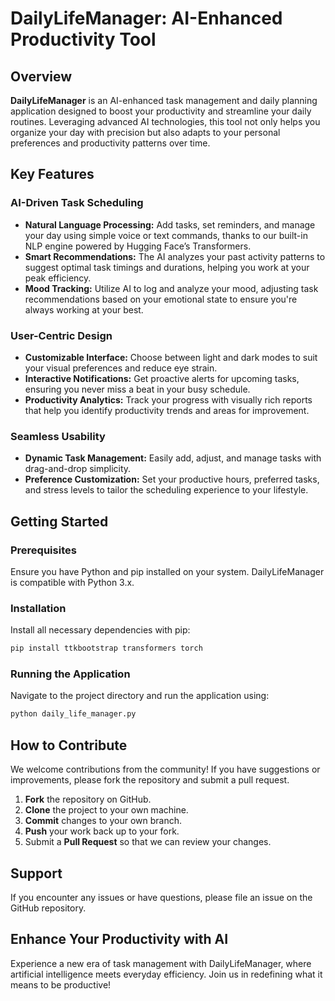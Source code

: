 # DailyLifeManager: AI-Enhanced Productivity Tool

## Overview
**DailyLifeManager** is an AI-enhanced task management and daily planning application designed to boost your productivity and streamline your daily routines. Leveraging advanced AI technologies, this tool not only helps you organize your day with precision but also adapts to your personal preferences and productivity patterns over time.

## Key Features

### AI-Driven Task Scheduling
- **Natural Language Processing:** Add tasks, set reminders, and manage your day using simple voice or text commands, thanks to our built-in NLP engine powered by Hugging Face’s Transformers.
- **Smart Recommendations:** The AI analyzes your past activity patterns to suggest optimal task timings and durations, helping you work at your peak efficiency.
- **Mood Tracking:** Utilize AI to log and analyze your mood, adjusting task recommendations based on your emotional state to ensure you're always working at your best.

### User-Centric Design
- **Customizable Interface:** Choose between light and dark modes to suit your visual preferences and reduce eye strain.
- **Interactive Notifications:** Get proactive alerts for upcoming tasks, ensuring you never miss a beat in your busy schedule.
- **Productivity Analytics:** Track your progress with visually rich reports that help you identify productivity trends and areas for improvement.

### Seamless Usability
- **Dynamic Task Management:** Easily add, adjust, and manage tasks with drag-and-drop simplicity.
- **Preference Customization:** Set your productive hours, preferred tasks, and stress levels to tailor the scheduling experience to your lifestyle.

## Getting Started

### Prerequisites
Ensure you have Python and pip installed on your system. DailyLifeManager is compatible with Python 3.x.

### Installation

Install all necessary dependencies with pip:

```bash
pip install ttkbootstrap transformers torch
```

### Running the Application

Navigate to the project directory and run the application using:

```bash
python daily_life_manager.py
```

## How to Contribute

We welcome contributions from the community! If you have suggestions or improvements, please fork the repository and submit a pull request.

1. **Fork** the repository on GitHub.
2. **Clone** the project to your own machine.
3. **Commit** changes to your own branch.
4. **Push** your work back up to your fork.
5. Submit a **Pull Request** so that we can review your changes.

## Support

If you encounter any issues or have questions, please file an issue on the GitHub repository.

## Enhance Your Productivity with AI

Experience a new era of task management with DailyLifeManager, where artificial intelligence meets everyday efficiency. Join us in redefining what it means to be productive!
